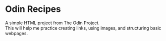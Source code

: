 # Odin Recipes

A simple HTML project from The Odin Project.  
This will help me practice creating links, using images, and structuring basic webpages.
